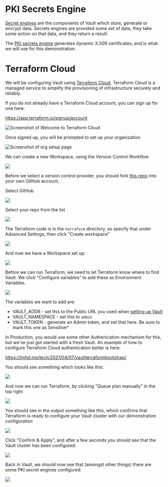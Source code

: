 # PKI Secrets Engine

[Secret engines](https://www.vaultproject.io/docs/secrets) are the components of Vault which store, generate or encrypt data. Secrets engines are provided some set of data, they take some action on that data, and they return a result.

The [PKI secrets engine](https://www.vaultproject.io/docs/secrets/pki) generates dynamic X.509 certificates, and is what we will use for this demonstration.

# Terraform Cloud

We will be configuring Vault using [Terraform Cloud](https://www.terraform.io/cloud). Terraform Cloud is a managed service to simplify the provisioning of infrastructure securely and reliably.

If you do not already have a Terraform Cloud account, you can sign up for one here:

https://app.terraform.io/signup/account

![Screenshot of Welcome to Terraform Cloud](../screenshots/200_tf_cloud.png)

Once signed up, you will be prompted to set up your organization.

![Screenshot of org setup page](../screenshots/201_create_org.png)

We can create a new Workspace, using the Version Control Workflow

![](../screenshots/202_create_workspace.png)

Before we select a version control provider, you should fork [this repo](https://github.com/lucymhdavies/vault-pki-demo) into your own GitHub account.

Select GitHub

![](../screenshots/203_vcs.png)

Select your repo from the list

![](../screenshots/204_select_repo.png)

The Terraform code is in the `terraform` directory, so specify that under Advanced Settings, then click "Create workspace"

![](../screenshots/205_settings.png)

And now we have a Workspace set up:

![](../screenshots/206_workspace.png)

Before we can run Terraform, we need to let Terraform know where to find Vault. We click "Configure variables" to add these as Environment Variables.

![](../screenshots/207_variables.png)

The variables we want to add are:

* VAULT_ADDR - set this to the Public URL you used when [setting up Vault](setup/000_hcp_vault.md)
* VAULT_NAMESPACE - set this to `admin`
* VAULT_TOKEN - generate an Admin token, and set that here. Be sure to mark this one as Sensitive*

In Production, you would use some other Authenication mechanism for this, but we've just got started with a fresh Vault. An example of how to configure Terraform Cloud authentication better is here:

https://lmhd.me/tech/2021/04/07/vaultterraformbootstrap/

You should see something which looks like this:

![](../screenshots/208_variables.png)


And now we can run Terraform, by clicking "Queue plan manually" in the top right

![](../screenshots/209_queue_terraform.png)


You should see in the output something like this, which confirms that Terraform is ready to configure your Vault cluster with our demonstration configuration

![](../screenshots/210_queue_terraform.png)

Click "Confirm & Apply", and after a few seconds you should see that the Vault cluster has been configured:

![](../screenshots/211_apply_success.png)

Back in Vault, we should now see that (amongst other things) there are some PKI secret engines configured:

![](../screenshots/212_pki_engines.png)